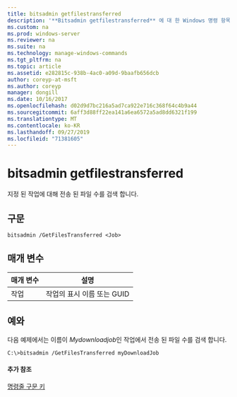 ```yaml
---
title: bitsadmin getfilestransferred
description: '**Bitsadmin getfilestransferred** 에 대 한 Windows 명령 항목-지정 된 작업에 대해 전송 된 파일 수를 검색 합니다.'
ms.custom: na
ms.prod: windows-server
ms.reviewer: na
ms.suite: na
ms.technology: manage-windows-commands
ms.tgt_pltfrm: na
ms.topic: article
ms.assetid: e282815c-938b-4ac0-a09d-9baafb656dcb
author: coreyp-at-msft
ms.author: coreyp
manager: dongill
ms.date: 10/16/2017
ms.openlocfilehash: d02d9d7bc216a5ad7ca922e716c368f64c4b9a44
ms.sourcegitcommit: 6aff3d88ff22ea141a6ea6572a5ad8dd6321f199
ms.translationtype: MT
ms.contentlocale: ko-KR
ms.lasthandoff: 09/27/2019
ms.locfileid: "71381605"
---
```

# <a name="bitsadmin-getfilestransferred"></a>bitsadmin getfilestransferred



지정 된 작업에 대해 전송 된 파일 수를 검색 합니다.

## <a name="syntax"></a>구문

```
bitsadmin /GetFilesTransferred <Job>
```

## <a name="parameters"></a>매개 변수

|매개 변수|설명|
|---------|-----------|
|작업|작업의 표시 이름 또는 GUID|

## <a name="BKMK_examples"></a>예와

다음 예제에서는 이름이 *Mydownloadjob*인 작업에서 전송 된 파일 수를 검색 합니다.
```
C:\>bitsadmin /GetFilesTransferred myDownloadJob
```

#### <a name="additional-references"></a>추가 참조

[명령줄 구문 키](command-line-syntax-key.md)